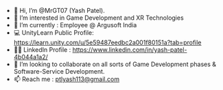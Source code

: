 - 👋 Hi, I’m @MrGT07 (Yash Patel).
- 👀 I’m interested in Game Development and XR Technologies
- 🌱 I’m currently            : Employee @ Argusoft India
- 💻 UnityLearn Public Profile: https://learn.unity.com/u/5e59487eedbc2a001f80151a?tab=profile
- 👨‍💻 LinkedIn Profile         : https://www.linkedin.com/in/yash-patel-4b044a1a2/
- 💞️ I’m looking to collaborate on all sorts of Game Development phases & Software-Service Development.
- 📫 Reach me          : ptlyash113@gmail.com
